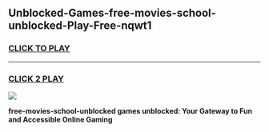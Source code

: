 
## Unblocked-Games-free-movies-school-unblocked-Play-Free-nqwt1
<h3>
<a href="https://premium76.site?title=free-movies-school-unblocked&ref=23A">CLICK TO PLAY</a></h3>
<hr>

<h3>
<a href="https://premium76.site?title=free-movies-school-unblocked&ref=23A">CLICK 2 PLAY</a>
  
</h3>

<a href="https://premium76.site?title=free-movies-school-unblocked&ref=23A"><img src="https://clearcache.store/games.png"></a>


**free-movies-school-unblocked games unblocked: Your Gateway to Fun and Accessible Online Gaming**
